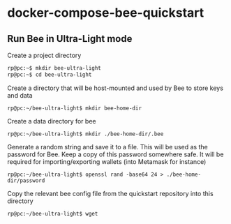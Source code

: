 # docker-compose-bee-quickstart

## Run Bee in Ultra-Light mode

Create a project directory
```bash
rp@pc:~$ mkdir bee-ultra-light
rp@pc:~$ cd bee-ultra-light
```

Create a directory that will be host-mounted and used by Bee to store keys and data
```shell
rp@pc:~/bee-ultra-light$ mkdir bee-home-dir
```

Create a data directory for bee
```shell
rp@pc:~/bee-ultra-light$ mkdir ./bee-home-dir/.bee
```

Generate a random string and save it to a file. 
This will be used as the password for Bee. 
Keep a copy of this password somewhere safe. It will be required for importing/exporting wallets (into Metamask for instance) 
```shell
rp@pc:~/bee-ultra-light$ openssl rand -base64 24 > ./bee-home-dir/password
```

Copy the relevant bee config file from the quickstart repository into this directory 
```shell
rp@pc:~/bee-ultra-light$ wget 
```
